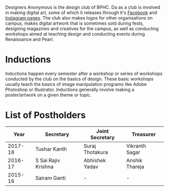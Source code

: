 <!-- TITLE: Designers Anonymous -->
<!-- SUBTITLE: Designers Anonymous, often abbreviated Da, is the design club of BITS Hyderabad. -->

Designers Anonymous is the design club of BPHC. Da as a club is involved in making digital art, some of which it releases through it's [Facebook](https://www.facebook.com/designclubbphc/) and [Instagram pages](https://www.instagram.com/da_bphc/). The club also makes logos for other organisations on campus, makes digital artwork that is sometimes sold during fests, designing magazines and creatives for the campus, as well as conducting workshops aimed at teaching design and conducting events during Renaissance and Pearl.
# Inductions
Inductions happen every semester after a workshop or series of workshops conducted by the club on the basics of design. These basic workshops usually teach the basics of image manipulation programs like Adobe Photoshop or Illustrator. Inductions generally involve making a poster/artwork on a given theme or topic.

# List of Postholders
| Year | Secretary | Joint Secretary | Treasurer |
|--|--|--|--|
| 2017-18 | Tushar Kanth | Suraj Thotakura | Vikranth Sagar |
| 2016-17 | S Sai Rajiv Krishna | Abhishek Yadav | Anshik Thareja |
| 2015-16 | Sairam Ganti | - | - |